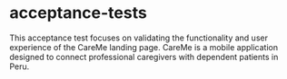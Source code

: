# acceptance-tests
This acceptance test focuses on validating the functionality and user experience of the CareMe landing page. CareMe is a mobile application designed to connect professional caregivers with dependent patients in Peru.
